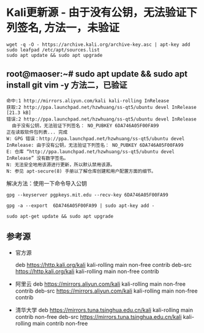 # Kali更新源 - 由于没有公钥，无法验证下列签名, 方法一，未验证

    wget -q -O - https://archive.kali.org/archive-key.asc | apt-key add
    sudo leafpad /etc/apt/sources.list
    sudo apt update && sudo apt upgrade

## root@maoser:~# sudo apt update && sudo apt install git vim -y  方法二，已验证

	命中:1 http://mirrors.aliyun.com/kali kali-rolling InRelease
	获取:2 http://ppa.launchpad.net/hzwhuang/ss-qt5/ubuntu devel InRelease [21.3 kB]
	错误:2 http://ppa.launchpad.net/hzwhuang/ss-qt5/ubuntu devel InRelease
	  由于没有公钥，无法验证下列签名： NO_PUBKEY 6DA746A05F00FA99
	正在读取软件包列表... 完成
	W: GPG 错误：http://ppa.launchpad.net/hzwhuang/ss-qt5/ubuntu devel InRelease: 由于没有公钥，无法验证下列签名： NO_PUBKEY 6DA746A05F00FA99
	E: 仓库 “http://ppa.launchpad.net/hzwhuang/ss-qt5/ubuntu devel InRelease” 没有数字签名。
	N: 无法安全地用该源进行更新，所以默认禁用该源。
	N: 参见 apt-secure(8) 手册以了解仓库创建和用户配置方面的细节。

解决方法：使用一下命令导入公钥

	gpg --keyserver pgpkeys.mit.edu --recv-key 6DA746A05F00FA99

	gpg -a --export  6DA746A05F00FA99 | sudo apt-key add -

	sudo apt-get update && sudo apt upgrade

## 参考源

- 官方源

    deb https://http.kali.org/kali kali-rolling main non-free contrib
    deb-src https://http.kali.org/kali kali-rolling main non-free contrib

- 阿里云
    deb https://mirrors.aliyun.com/kali kali-rolling main non-free contrib 
    deb-src https://mirrors.aliyun.com/kali kali-rolling main non-free contrib 

- 清华大学 
    deb https://mirrors.tuna.tsinghua.edu.cn/kali kali-rolling main contrib non-free 
    deb-src https://mirrors.tuna.tsinghua.edu.cn/kali kali-rolling main contrib non-free 



